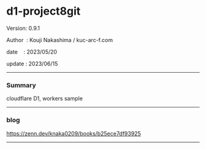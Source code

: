 ﻿# d1-project8git

 Version: 0.9.1

 Author  : Kouji Nakashima / kuc-arc-f.com

 date    : 2023/05/20

 update  : 2023/06/15

***
### Summary

cloudflare D1, workers sample

***
### blog 

https://zenn.dev/knaka0209/books/b25ece7df93925

***

